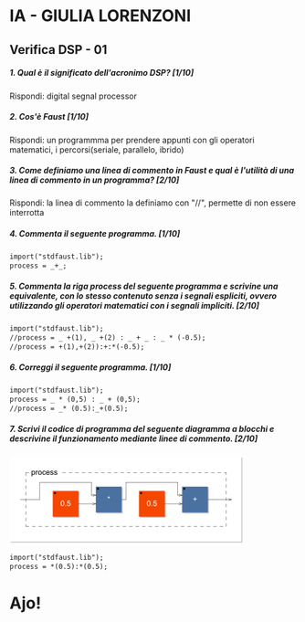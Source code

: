# IA - GIULIA LORENZONI

## Verifica DSP - 01

##### 1. Qual è il significato dell'acronimo _DSP_? [1/10]

Rispondi: digital segnal processor 

##### 2. Cos'è _Faust_ [1/10]

Rispondi: un programmma per prendere appunti con gli operatori matematici, i percorsi(seriale, parallelo, ibrido)

##### 3. Come definiamo una linea di commento in _Faust_ e qual è l'utilità di una linea di commento in un programma? [2/10]

Rispondi: la linea di commento la definiamo con "//", permette di non essere interrotta

##### 4. Commenta il seguente programma. [1/10]

```
import("stdfaust.lib");
process = _+_;
```

##### 5. Commenta la riga _process_ del seguente programma e scrivine una equivalente, con lo stesso contenuto senza i segnali espliciti, ovvero utilizzando gli operatori matematici con i segnali impliciti. [2/10]

```
import("stdfaust.lib");
//process = _ +(1), _ +(2) : _ + _ : _ * (-0.5);
//process = +(1),+(2)):+:*(-0.5);

```
##### 6. Correggi il seguente programma. [1/10]

```
import("stdfaust.lib");
process = _ * (0,5) : _ + (0,5);
//process = _* (0.5):_+(0.5);
```

##### 7. Scrivi il codice di programma del seguente diagramma a blocchi e descrivine il funzionamento mediante linee di commento. [2/10]

![due operatori in serie](https://github.com/LSSN/2019-05-24-1A-VERIFICA/blob/master/process.png)

```
import("stdfaust.lib");
process = *(0.5):*(0.5);
```


# Ajo!
